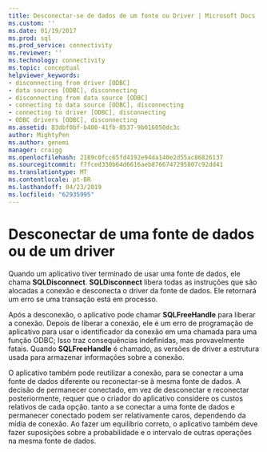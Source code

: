 ```yaml
---
title: Desconectar-se de dados de um fonte ou Driver | Microsoft Docs
ms.custom: ''
ms.date: 01/19/2017
ms.prod: sql
ms.prod_service: connectivity
ms.reviewer: ''
ms.technology: connectivity
ms.topic: conceptual
helpviewer_keywords:
- disconnecting from driver [ODBC]
- data sources [ODBC], disconnecting
- disconnecting from data source [ODBC]
- connecting to data source [ODBC], disconnecting
- connecting to driver [ODBC], disconnecting
- ODBC drivers [ODBC], disconnecting
ms.assetid: 83dbf0bf-b400-41fb-8537-9b016050dc3c
author: MightyPen
ms.author: genemi
manager: craigg
ms.openlocfilehash: 2189c0fcc65fd4192e94da140e2d55ac86826137
ms.sourcegitcommit: f7fced330b64d6616aeb8766747295807c92dd41
ms.translationtype: MT
ms.contentlocale: pt-BR
ms.lasthandoff: 04/23/2019
ms.locfileid: "62935995"
---
```

# <a name="disconnecting-from-a-data-source-or-driver"></a>Desconectar de uma fonte de dados ou de um driver
Quando um aplicativo tiver terminado de usar uma fonte de dados, ele chama **SQLDisconnect**. **SQLDisconnect** libera todas as instruções que são alocadas a conexão e desconecta o driver da fonte de dados. Ele retornará um erro se uma transação está em processo.  
  
 Após a desconexão, o aplicativo pode chamar **SQLFreeHandle** para liberar a conexão. Depois de liberar a conexão, ele é um erro de programação de aplicativo para usar o identificador da conexão em uma chamada para uma função ODBC; Isso traz consequências indefinidas, mas provavelmente fatais. Quando **SQLFreeHandle** é chamado, as versões de driver a estrutura usada para armazenar informações sobre a conexão.  
  
 O aplicativo também pode reutilizar a conexão, para se conectar a uma fonte de dados diferente ou reconectar-se à mesma fonte de dados. A decisão de permanecer conectado, em vez de desconectar e reconectar posteriormente, requer que o criador do aplicativo considere os custos relativos de cada opção. tanto a se conectar a uma fonte de dados e permanecer conectado podem ser relativamente caros, dependendo da mídia de conexão. Ao fazer um equilíbrio correto, o aplicativo também deve fazer suposições sobre a probabilidade e o intervalo de outras operações na mesma fonte de dados.
